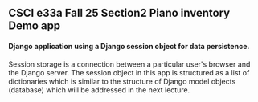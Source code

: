 ## CSCI e33a Fall 25 Section2 Piano inventory Demo app
#### Django application using a Django session object for data persistence.  
Session storage is a connection between a particular user's browser and the Django server.  The session object in this app is structured as a list of dictionaries which is similar to the structure of Django model objects (database) which will be addressed in the next lecture.
